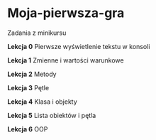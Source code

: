 # Moja-pierwsza-gra
Zadania z minikursu

**Lekcja 0**
Pierwsze wyświetlenie tekstu w konsoli

**Lekcja 1**
Zmienne i wartości warunkowe

**Lekcja 2**
Metody

**Lekcja 3**
Pętle

**Lekcja 4**
Klasa i objekty

**Lekcja 5**
Lista obiektów i pętla

**Lekcja 6**
OOP
